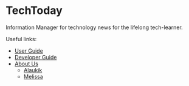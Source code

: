# TechToday


Information Manager for technology news for the lifelong tech-learner.

Useful links:
* [User Guide](UserGuide.md)
* [Developer Guide](DeveloperGuide.md)
* [About Us](AboutUs.md)
  * [Alaukik](team/alaukiknpant.md)
  * [Melissa](team/melylopez.md)
